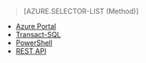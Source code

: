 > [AZURE.SELECTOR-LIST (Method)]
- [Azure Portal](sql-database-configure-firewall-settings.md)
- [Transact-SQL](sql-database-configure-firewall-settings-tsql.md)
- [PowerShell](sql-database-configure-firewall-settings-powershell.md)
- [REST API](sql-database-configure-firewall-settings-rest.md)

